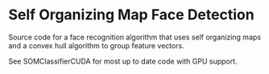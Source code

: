 # Self Organizing Map Face Detection #

Source code for a face recognition algorithm that uses self organizing maps and a convex hull algorithm to group feature vectors. 

See SOMClassifierCUDA for most up to date code with GPU support.
